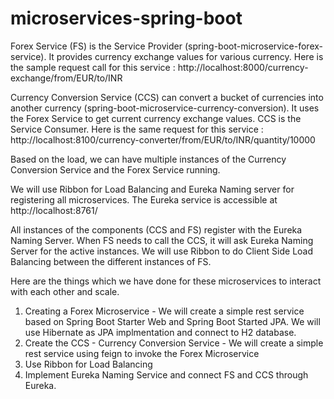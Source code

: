 # microservices-spring-boot
Forex Service (FS) is the Service Provider (spring-boot-microservice-forex-service). It provides currency exchange values for various currency. Here is the sample request call for this service : http://localhost:8000/currency-exchange/from/EUR/to/INR

Currency Conversion Service (CCS) can convert a bucket of currencies into another currency (spring-boot-microservice-currency-conversion). It uses the Forex Service to get current currency exchange values. CCS is the Service Consumer. Here is the same request for this service : 
http://localhost:8100/currency-converter/from/EUR/to/INR/quantity/10000

Based on the load, we can have multiple instances of the Currency Conversion Service and the Forex Service running. 

We will use Ribbon for Load Balancing and Eureka Naming server for registering all microservices. The Eureka service is accessible at http://localhost:8761/ 

All instances of the components (CCS and FS) register with the Eureka Naming Server. When FS needs to call the CCS, it will ask Eureka Naming Server for the active instances. We will use Ribbon to do Client Side Load Balancing between the different instances of FS.

Here are the things which we have done for these microservices to interact with each other and scale.

1. Creating a Forex Microservice - We will create a simple rest service based on Spring Boot Starter Web and Spring Boot Started JPA. We will use Hibernate as JPA implmentation and connect to H2 database.
2. Create the CCS - Currency Conversion Service - We will create a simple rest service using feign to invoke the Forex Microservice
3. Use Ribbon for Load Balancing
4. Implement Eureka Naming Service and connect FS and CCS through Eureka.
